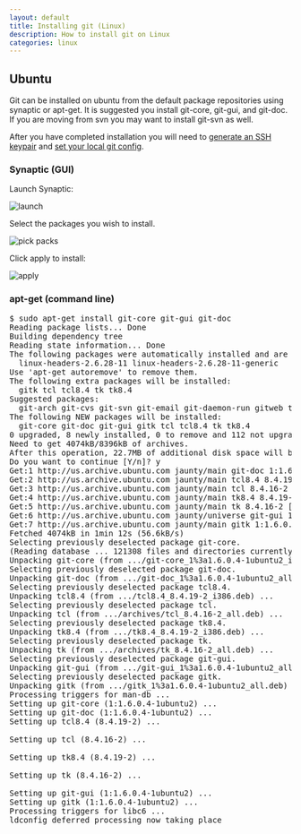 ```yaml
---
layout: default
title: Installing git (Linux)
description: How to install git on Linux
categories: linux
---
```


Ubuntu
------

Git can be installed on ubuntu from the default package repositories using synaptic or apt-get.  It is suggested you install git-core, git-gui, and git-doc.  If you are moving from svn you may want to install git-svn as well.

After you have completed installation you will need to [generate an SSH keypair](/linux-key-setup) and [set your local git config](/git-email-settings).

### Synaptic (GUI)

Launch Synaptic:

![launch](http://img.skitch.com/20100224-b2qe2x24fke3y9y4s3tmb2mhjb.jpg)

Select the packages you wish to install.

![pick packs](http://img.skitch.com/20100224-cfpf7ki753fdw9tf89a7grgb1g.jpg)

Click apply to install:

![apply](http://img.skitch.com/20100224-82sg5b1pje12sjr3d8tkntmpmd.jpg)

### apt-get (command line)

<pre class="terminal">$ sudo apt-get install git-core git-gui git-doc
Reading package lists... Done
Building dependency tree
Reading state information... Done
The following packages were automatically installed and are no longer required:
  linux-headers-2.6.28-11 linux-headers-2.6.28-11-generic
Use 'apt-get autoremove' to remove them.
The following extra packages will be installed:
  gitk tcl tcl8.4 tk tk8.4
Suggested packages:
  git-arch git-cvs git-svn git-email git-daemon-run gitweb tclreadline
The following NEW packages will be installed:
  git-core git-doc git-gui gitk tcl tcl8.4 tk tk8.4
0 upgraded, 8 newly installed, 0 to remove and 112 not upgraded.
Need to get 4074kB/8396kB of archives.
After this operation, 22.7MB of additional disk space will be used.
Do you want to continue [Y/n]? y
Get:1 http://us.archive.ubuntu.com jaunty/main git-doc 1:1.6.0.4-1ubuntu2 [1126kB]
Get:2 http://us.archive.ubuntu.com jaunty/main tcl8.4 8.4.19-2 [1178kB]
Get:3 http://us.archive.ubuntu.com jaunty/main tcl 8.4.16-2 [4154B]
Get:4 http://us.archive.ubuntu.com jaunty/main tk8.4 8.4.19-2 [1019kB]
Get:5 http://us.archive.ubuntu.com jaunty/main tk 8.4.16-2 [4184B]
Get:6 http://us.archive.ubuntu.com jaunty/universe git-gui 1:1.6.0.4-1ubuntu2 [425kB]
Get:7 http://us.archive.ubuntu.com jaunty/main gitk 1:1.6.0.4-1ubuntu2 [318kB]
Fetched 4074kB in 1min 12s (56.6kB/s)
Selecting previously deselected package git-core.
(Reading database ... 121308 files and directories currently installed.)
Unpacking git-core (from .../git-core_1%3a1.6.0.4-1ubuntu2_i386.deb) ...
Selecting previously deselected package git-doc.
Unpacking git-doc (from .../git-doc_1%3a1.6.0.4-1ubuntu2_all.deb) ...
Selecting previously deselected package tcl8.4.
Unpacking tcl8.4 (from .../tcl8.4_8.4.19-2_i386.deb) ...
Selecting previously deselected package tcl.
Unpacking tcl (from .../archives/tcl_8.4.16-2_all.deb) ...
Selecting previously deselected package tk8.4.
Unpacking tk8.4 (from .../tk8.4_8.4.19-2_i386.deb) ...
Selecting previously deselected package tk.
Unpacking tk (from .../archives/tk_8.4.16-2_all.deb) ...
Selecting previously deselected package git-gui.
Unpacking git-gui (from .../git-gui_1%3a1.6.0.4-1ubuntu2_all.deb) ...
Selecting previously deselected package gitk.
Unpacking gitk (from .../gitk_1%3a1.6.0.4-1ubuntu2_all.deb) ...
Processing triggers for man-db ...
Setting up git-core (1:1.6.0.4-1ubuntu2) ...
Setting up git-doc (1:1.6.0.4-1ubuntu2) ...
Setting up tcl8.4 (8.4.19-2) ...

Setting up tcl (8.4.16-2) ...

Setting up tk8.4 (8.4.19-2) ...

Setting up tk (8.4.16-2) ...

Setting up git-gui (1:1.6.0.4-1ubuntu2) ...
Setting up gitk (1:1.6.0.4-1ubuntu2) ...
Processing triggers for libc6 ...
ldconfig deferred processing now taking place</pre>
